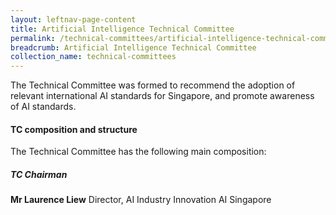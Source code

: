 ```yaml
---
layout: leftnav-page-content
title: Artificial Intelligence Technical Committee
permalink: /technical-committees/artificial-intelligence-technical-committee/
breadcrumb: Artificial Intelligence Technical Committee
collection_name: technical-committees
---
```


The Technical Committee was formed to recommend the adoption of relevant international AI standards for Singapore, and promote awareness of AI standards.

#### TC composition and structure
The Technical Committee has the following main composition:

##### TC Chairman

**Mr Laurence Liew**
Director, AI Industry Innovation
AI Singapore
